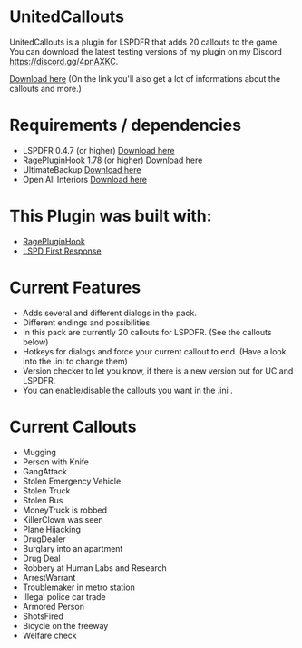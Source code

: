 # UnitedCallouts

UnitedCallouts is a plugin for LSPDFR that adds 20 callouts to the game. 
You can download the latest testing versions of my plugin on my Discord https://discord.gg/4pnAXKC.
                  
<a href="https://www.lcpdfr.com/files/file/20730-unitedcallouts-robbery-drugs-burglary-more/">Download here</a>
(On the link you'll also get a lot of informations about the callouts and more.)
                  
 # Requirements / dependencies
- LSPDFR 0.4.7 (or higher) <a href="https://www.lcpdfr.com/files/file/7792-lspd-first-response">Download here</a>
- RagePluginHook 1.78 (or higher) <a href="https://ragepluginhook.net/Downloads.aspx">Download here</a>
- UltimateBackup <a href="https://bejoijo256.wixsite.com/bejoijo/post/ultimate-backup">Download here</a>
- Open All Interiors <a href="https://www.gta5-mods.com/scripts/open-all-interiors">Download here</a>

# This Plugin was built with:
- <a href="https://ragepluginhook.net/Downloads.aspx">RagePluginHook</a>
- <a href="https://www.lcpdfr.com/files/file/7792-lspd-first-response">LSPD First Response</a>

# Current Features
- Adds several and different dialogs in the pack.
- Different endings and possibilities.
- In this pack are currently 20 callouts for LSPDFR. (See the callouts below)
- Hotkeys for dialogs and force your current callout to end. (Have a look into the .ini to change them)
- Version checker to let you know, if there is a new version out for UC and LSPDFR.
- You can enable/disable the callouts you want in the .ini .

# Current Callouts
- Mugging
- Person with Knife
- GangAttack
- Stolen Emergency Vehicle
- Stolen Truck
- Stolen Bus
- MoneyTruck is robbed
- KillerClown was seen
- Plane Hijacking
- DrugDealer
- Burglary into an apartment
- Drug Deal
- Robbery at Human Labs and Research
- ArrestWarrant
- Troublemaker in metro station
- Illegal police car trade
- Armored Person
- ShotsFired
- Bicycle on the freeway
- Welfare check
